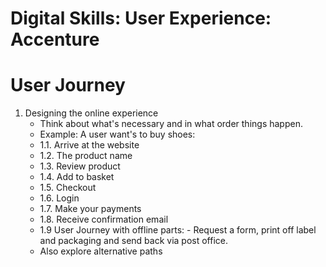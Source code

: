 # Digital Skills: User Experience: Accenture

<h1>User Journey</h1>

1. Designing the online experience
   - Think about what's necessary and in what order things happen.
   - Example: A user want's to buy shoes:
   - 1.1. Arrive at the website
   - 1.2. The product name
   - 1.3. Review product
   - 1.4. Add to basket
   - 1.5. Checkout
   - 1.6. Login
   - 1.7. Make your payments
   - 1.8. Receive confirmation email
   - 1.9 User Journey with offline parts: - Request a form, print off label and packaging and send back via post office.
   - Also explore alternative paths
